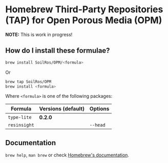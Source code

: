 # Homebrew Third-Party Repositories (TAP) for Open Porous Media (OPM)

**NOTE:** This is work in progress!

## How do I install these formulae?

```bash
brew install SoilRos/OPM/<formula>
```

Or

```bash
brew tap SoilRos/OPM
brew install <formula>
```

Where `<formula>` is one of the following packages:

| Formula | Versions (**default**) | Options |
| ------- | ---------------------| -------- |
| `type-lite`           | **0.2.0**       |
| `resinsight`          | <none>  | `--head` |

## Documentation
`brew help`, `man brew` or check [Homebrew's documentation](https://docs.brew.sh).
